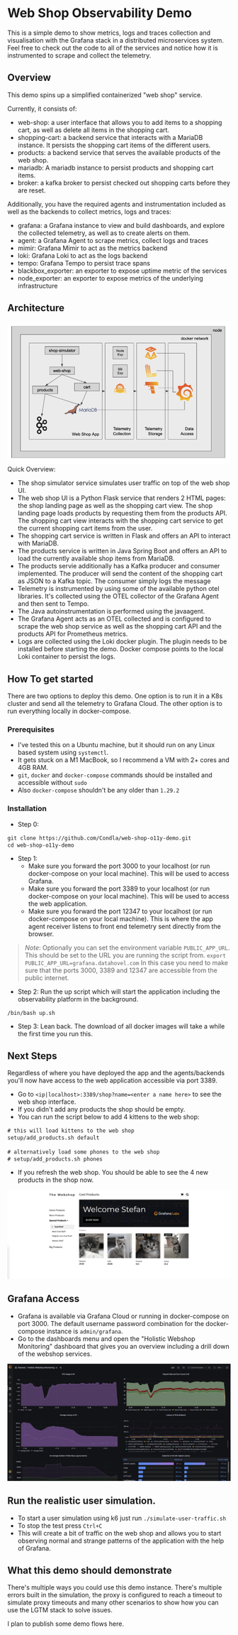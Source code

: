 # Web Shop Observability Demo

This is a simple demo to show metrics, logs and traces collection and visualisation with the Grafana stack in a distributed microservices system.
Feel free to check out the code to all of the services and notice how it is instrumented to scrape and collect the telemetry.

## Overview

This demo spins up a simplified containerized "web shop" service.

Currently, it consists of:
* web-shop: a user interface that allows you to add items to a shopping cart, as well as delete all items in the shopping cart.
* shopping-cart: a backend service that interacts with a MariaDB instance. It persists the shopping cart items of the different users.
* products: a backend service that serves the available products of the web shop.
* mariadb: A mariadb instance to persist products and shopping cart items.
* broker: a kafka broker to persist checked out shopping carts before they are reset.



Additionally, you have the required agents and instrumentation included as well as the backends to collect metrics, logs and traces:
* grafana: a Grafana instance to view and build dashboards, and explore the collected telemetry, as well as to create alerts on them. 
* agent: a Grafana Agent to scrape metrics, collect logs and traces
* mimir: Grafana Mimir to act as the metrics backend
* loki: Grafana Loki to act as the logs backend
* tempo: Grafana Tempo to persist trace spans
* blackbox_exporter: an exporter to expose uptime metric of the services
* node_exporter: an exporter to expose metrics of the underlying infrastructure

## Architecture
![](images/web-shop-architecture.png)
Quick Overview:
* The shop simulator service simulates user traffic on top of the web shop UI.
* The web shop UI is a Python Flask service that renders 2 HTML pages: the shop landing page as well as the shopping cart view. The shop landing page loads products by requesting them from the products API. The shopping cart view interacts with the shopping cart service to get the current shopping cart items from the user.
* The shopping cart service is written in Flask and offers an API to interact with MariaDB.
* The products service is written in Java Spring Boot and offers an API to load the currently available shop items from MariaDB.
* The products servie additionally has a Kafka producer and consumer implemented. The producer will send the content of the shopping cart as JSON to a Kafka topic. The consumer simply logs the message
* Telemetry is instrumented by using some of the available python otel libraries. It's collected using the OTEL collector of the Grafana Agent and then sent to Tempo.
* The Java autoinstrumentation is performed using the javaagent.
* The Grafana Agent acts as an OTEL collected and is configured to scrape the web shop service as well as the shopping cart API and the products API for Prometheus metrics.
* Logs are collected using the Loki docker plugin. The plugin needs to be installed before starting the demo. Docker compose points to the local Loki container to persist the logs.

## How To get started

There are two options to deploy this demo. One option is to run it in a K8s cluster and send all the telemetry to Grafana Cloud. The other option is to run everything locally in docker-compose.


### Prerequisites
  * I've tested this on a Ubuntu machine, but it should run on any Linux based system using `systemctl`.
  * It gets stuck on a M1 MacBook, so I recommend a VM with 2+ cores and 4GB RAM.
  * `git`, `docker` and `docker-compose` commands should be installed and accessible without `sudo`
  * Also `docker-compose` shouldn't be any older than `1.29.2`

### Installation
* Step 0:
```
git clone https://github.com/Condla/web-shop-o11y-demo.git
cd web-shop-o11y-demo
```

* Step 1:
  * Make sure you forward the port 3000 to your localhost (or run docker-compose on your local machine). This will be used to access Grafana.
  * Make sure you forward the port 3389 to your localhost (or run docker-compose on your local machine). This will be used to access the web application.
  * Make sure you forward the port 12347 to your localhost (or run docker-compose on your local machine). This is where the app agent receiver listens to front end telemetry sent directly from the browser.

> *Note*: Optionally you can set the environment variable `PUBLIC_APP_URL`. This should be set to the URL you are running the script from.
>```export PUBLIC_APP_URL=grafana.datahovel.com```
> In this case you need to make sure that the ports 3000, 3389 and 12347 are accessible from the public internet.

* Step 2: Run the up script which will start the application including the observability platform in the background.
```
/bin/bash up.sh
```

* Step 3: Lean back. The download of all docker images will take a while the first time you run this.

## Next Steps

Regardless of where you have deployed the app and the agents/backends you'll now have access to the web application accessible via port 3389.

* Go to `<ip|localhost>:3389/shop?name=<enter a name here>` to see the web shop interface.
* If you didn't add any products the shop should be empty.
* You can run the script below to add 4 kittens to the web shop:
```
# this will load kittens to the web shop
setup/add_products.sh default

# alternatively load some phones to the web shop
# setup/add_products.sh phones
```

  * If you refresh the web shop. You should be able to see the 4 new products in the shop now.

![](images/web-shop-ui.png)

## Grafana Access

* Grafana is available via Grafana Cloud or running in docker-compose on port 3000. The default username password combination for the docker-compose instance is `admin/grafana`.
* Go to the dashboards menu and open the "Holistic Webshop Monitoring" dashboard that gives you an overview including a drill down of the webshop services.

![](images/web-shop-dashboard.png)


## Run the realistic user simulation.

* To start a user simulation using k6 just run
  ```./simulate-user-traffic.sh```
* To stop the test press `Ctrl+C`
* This will create a bit of traffic on the web shop and allows you to start observing normal and strange patterns of the application with the help of Grafana.

## What this demo should demonstrate

There's multiple ways you could use this demo instance. There's multiple errors built in the simulation, the proxy is configured to reach a timeout to simulate proxy timeouts and many other scenarios to show how you can use the LGTM stack to solve issues.

I plan to publish some demo flows here.
